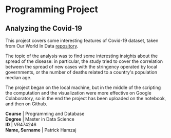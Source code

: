 # Programming Project

## Analyzing the Covid-19

This project covers some interesting features of Covid-19 dataset, taken from
Our World In Data [repository](https://github.com/owid/covid-19-data/tree/master/public/data/).

The topic of the analysis was to find some interesting insights about the spread
of the disease: in particular, the study tried to cover the correlation between
the spread of new cases with the stringency operated by local governments, or
the number of deaths related to a country's population median age.

The project began on the local machine, but in the middle of the scripting the
computation and the visualization were more effective on Google Colaboratory, so
in the end the project has been uploaded on the notebook, and then on Github.

**Course** | Programming and Database
<br/>
**Degree** | Master in Data Science
<br/>
**ID** | VR474246
<br/>
**Name, Surname** | Patrick Hamzaj

